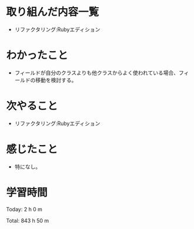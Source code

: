# 取り組んだ内容一覧
- リファクタリング:Rubyエディション

# わかったこと
- フィールドが自分のクラスよりも他クラスからよく使われている場合、フィールドの移動を検討する。

# 次やること
- リファクタリング:Rubyエディション

# 感じたこと
- 特になし。

# 学習時間
Today: 2 h 0 m

Total: 843 h 50 m
